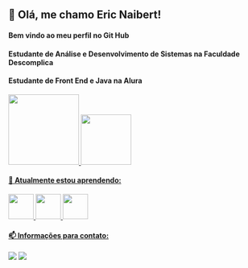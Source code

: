 ## 👋 Olá, me chamo Eric Naibert!
#### Bem vindo ao meu perfil no Git Hub
#### Estudante de Análise e Desenvolvimento de Sistemas na Faculdade Descomplica
#### Estudante de Front End e Java na Alura
<div>
<a href="https://github.com/EricNaibert">
<img height="140em" src="https://github-readme-stats.vercel.app/api?username=EricNaibert&show_icons=true&theme=dracula&include_all_commits=true&count_private=true"/> <img height="100em" src="https://github-readme-stats.vercel.app/api/top-langs/?username=EricNaibert&layout=compact&langs_count=7&theme=dracula"/>
</div>

#### 🌱 Atualmente estou aprendendo:

<img src="https://cdn.jsdelivr.net/gh/devicons/devicon/icons/java/java-original-wordmark.svg" width="50" height="50" /> <img src="https://cdn.jsdelivr.net/gh/devicons/devicon/icons/html5/html5-original-wordmark.svg" width="50" height="50" /> <img src="https://cdn.jsdelivr.net/gh/devicons/devicon/icons/css3/css3-original-wordmark.svg" width="50" height="50" />
              
#### 📫 Informações para contato:
<div>
<a href = "mailto:naibert.eric@gmail.com"><img src="https://img.shields.io/badge/Gmail-D14836?style=for-the-badge&logo=gmail&logoColor=white" target="_blank"></a>
<a href="https://www.linkedin.com/in/eric-naibert-072250226/" target="_blank"><img src="https://img.shields.io/badge/-LinkedIn-%230077B5?style=for-the-badge&logo=linkedin&logoColor=white" target="_blank"></a  
</div>
 


<!---
EricNaibert/EricNaibert is a ✨ special ✨ repository because its `README.md` (this file) appears on your GitHub profile.
You can click the Preview link to take a look at your changes.
--->
